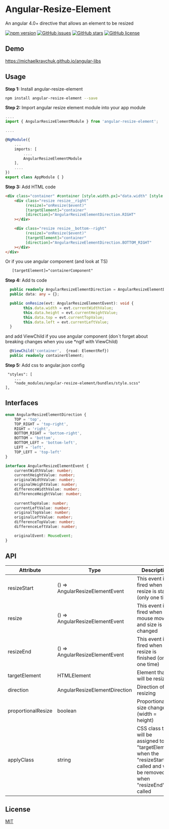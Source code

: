 # Angular-Resize-Element

An angular 4.0+ directive that allows an element to be resized

[![npm version](https://badge.fury.io/js/angular-resize-element.svg)](http://badge.fury.io/js/angular-resize-element)
[![GitHub issues](https://img.shields.io/github/issues/MichaelKravchuk/angular-resize-element.svg)](https://github.com/MichaelKravchuk/angular-resize-element/issues)
[![GitHub stars](https://img.shields.io/github/stars/MichaelKravchuk/angular-resize-element.svg)](https://github.com/MichaelKravchuk/angular-resize-element/stargazers)
[![GitHub license](https://img.shields.io/badge/license-MIT-blue.svg)](https://raw.githubusercontent.com/MichaelKravchuk/angular-resize-element/master/LICENSE)


## Demo
https://michaelkravchuk.github.io/angular-libs

## Usage

**Step 1:** Install angular-resize-element

```sh
npm install angular-resize-element --save
```

**Step 2:** Import angular resize element module into your app module

```ts
....
import { AngularResizeElementModule } from 'angular-resize-element';

....

@NgModule({
    ...
    imports: [
        ....
        AngularResizeElementModule
    ],
    ....
})
export class AppModule { }
```

**Step 3:** Add HTML code

```html
<div class="container" #container [style.width.px]="data.width" [style.height.px]="data.height">
    <div class="resize resize__right"
         (resize)="onResize($event)"
         [targetElement]="container"
         [direction]="AngularResizeElementDirection.RIGHT"
    ></div>

    <div class="resize resize__bottom--right"
         (resize)="onResize($event)"
         [targetElement]="container"
         [direction]="AngularResizeElementDirection.BOTTOM_RIGHT"
    ></div>
</div>
```

Or if you use angular component (and look at TS)

```html
   [targetElement]="containerComponent"
```

**Step 4:** Add ts code

```ts
  public readonly AngularResizeElementDirection = AngularResizeElementDirection;
  public data: any = {};

  public onResize(evt: AngularResizeElementEvent): void {
        this.data.width = evt.currentWidthValue;
        this.data.height = evt.currentHeightValue;
        this.data.top = evt.currentTopValue;
        this.data.left = evt.currentLeftValue;
  }
```

and add ViewChild if you use angular component  (don`t forget about breaking changes when you use *ngIf with ViewChild)

```ts
  @ViewChild('container',  {read: ElementRef})
  public readonly containerElement;
```

**Step 5:** Add css to angular.json config

```
 "styles": [
    ...
    "node_modules/angular-resize-element/bundles/style.scss"
],
```

## Interfaces
```ts
enum AngularResizeElementDirection {
    TOP = 'top',
    TOP_RIGHT = 'top-right',
    RIGHT = 'right',
    BOTTOM_RIGHT = 'bottom-right',
    BOTTOM = 'bottom',
    BOTTOM_LEFT = 'bottom-left',
    LEFT = 'left',
    TOP_LEFT = 'top-left'
}

interface AngularResizeElementEvent {
    currentWidthValue: number;
    currentHeightValue: number;
    originalWidthValue: number;
    originalHeightValue: number;
    differenceWidthValue: number;
    differenceHeightValue: number;
    
    currentTopValue: number;
    currentLeftValue: number;
    originalTopValue: number;
    originalLeftValue: number;
    differenceTopValue: number;
    differenceLeftValue: number;

    originalEvent: MouseEvent;
}
```

## API

| Attribute      | Type   | Description
|----------------|--------|------------
| resizeStart | () => AngularResizeElementEvent | This event is fired when resize is started (only one time) 
| resize | () => AngularResizeElementEvent | This event is fired when mouse move and size is changed 
| resizeEnd | () => AngularResizeElementEvent | This event is fired when resize is finished (only one time) 
| targetElement | HTMLElement | Element that will be resize
| direction | AngularResizeElementDirection | Direction of resizing
| proportionalResize | boolean | Proportional size change (width = height)
| applyClass | string | CSS class that will be assigned to the "targetElement" when the "resizeStart "is called and will be removed when "resizeEnd"is called





## License
[MIT](https://choosealicense.com/licenses/mit/)
